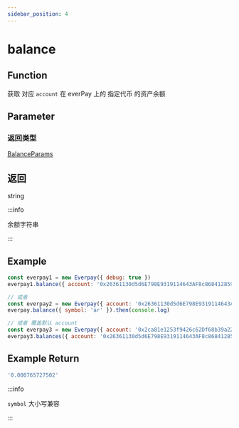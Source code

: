 ```yaml
---
sidebar_position: 4
---
```


# balance

## Function
获取 对应 `account` 在 everPay 上的 指定代币 的资产余额

## Parameter
### 返回类型
[BalanceParams](../types#balanceparams)
## 返回
string

:::info

余额字符串

:::

## Example

```js
const everpay1 = new Everpay({ debug: true })
everpay1.balance({ account: '0x26361130d5d6E798E9319114643AF8c868412859', symbol: 'ar' }).then(console.log)

// 或者
const everpay2 = new Everpay({ account: '0x26361130d5d6E798E9319114643AF8c868412859', debug: true })
everpay.balance({ symbol: 'ar' }).then(console.log)

// 或者 覆盖默认 account
const everpay3 = new Everpay({ account: '0x2ca81e1253f9426c62Df68b39a22A377164eeC92', debug: true })
everpay3.balances({ account: '0x26361130d5d6E798E9319114643AF8c868412859', symbol: 'ar' }).then(console.log)
```

## Example Return
```js
'0.000765727502'
```

:::info

`symbol` 大小写兼容

:::